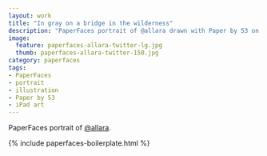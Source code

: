 ```yaml
---
layout: work
title: "In gray on a bridge in the wilderness"
description: "PaperFaces portrait of @allara drawn with Paper by 53 on an iPad."
image: 
  feature: paperfaces-allara-twitter-lg.jpg
  thumb: paperfaces-allara-twitter-150.jpg
category: paperfaces
tags: 
- PaperFaces
- portrait
- illustration
- Paper by 53
- iPad art
---
```


PaperFaces portrait of [@allara](http://twitter.com/allara).

{% include paperfaces-boilerplate.html %}